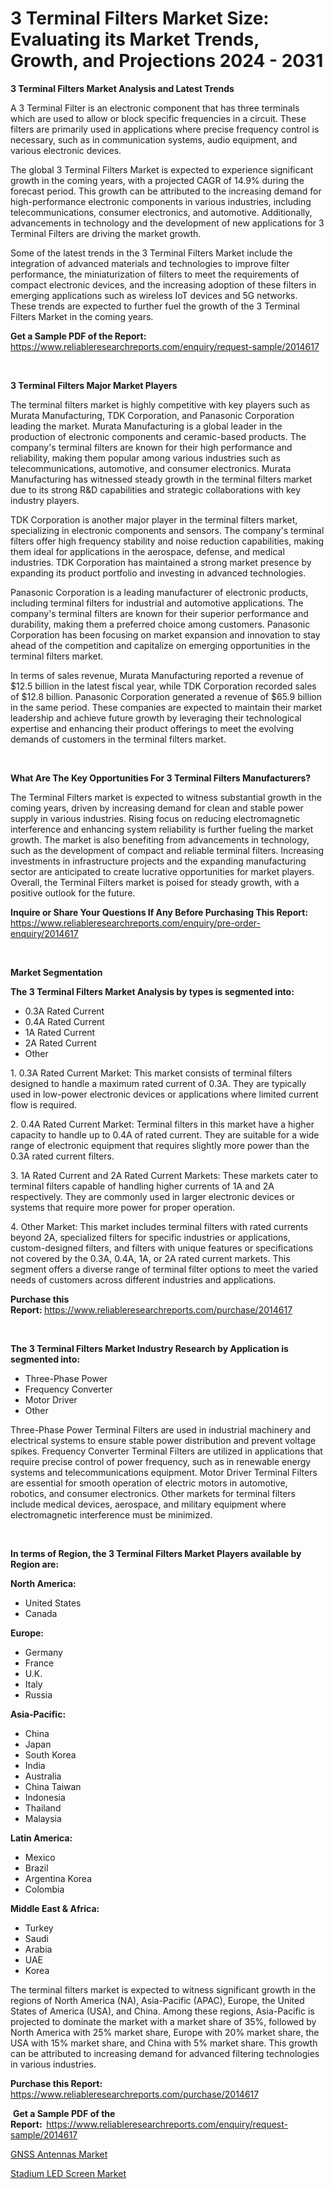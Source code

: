 <p><h1>3 Terminal Filters Market Size: Evaluating its Market Trends, Growth, and Projections 2024 - 2031</h1></p><p><strong>3 Terminal Filters Market Analysis and Latest Trends</strong></p>
<p><p>A 3 Terminal Filter is an electronic component that has three terminals which are used to allow or block specific frequencies in a circuit. These filters are primarily used in applications where precise frequency control is necessary, such as in communication systems, audio equipment, and various electronic devices.</p><p>The global 3 Terminal Filters Market is expected to experience significant growth in the coming years, with a projected CAGR of 14.9% during the forecast period. This growth can be attributed to the increasing demand for high-performance electronic components in various industries, including telecommunications, consumer electronics, and automotive. Additionally, advancements in technology and the development of new applications for 3 Terminal Filters are driving the market growth.</p><p>Some of the latest trends in the 3 Terminal Filters Market include the integration of advanced materials and technologies to improve filter performance, the miniaturization of filters to meet the requirements of compact electronic devices, and the increasing adoption of these filters in emerging applications such as wireless IoT devices and 5G networks. These trends are expected to further fuel the growth of the 3 Terminal Filters Market in the coming years.</p></p>
<p><strong>Get a Sample PDF of the Report:&nbsp;</strong> <a href="https://www.reliableresearchreports.com/enquiry/request-sample/2014617">https://www.reliableresearchreports.com/enquiry/request-sample/2014617</a></p>
<p>&nbsp;</p>
<p><strong>3 Terminal Filters Major Market Players</strong></p>
<p><p>The terminal filters market is highly competitive with key players such as Murata Manufacturing, TDK Corporation, and Panasonic Corporation leading the market. Murata Manufacturing is a global leader in the production of electronic components and ceramic-based products. The company's terminal filters are known for their high performance and reliability, making them popular among various industries such as telecommunications, automotive, and consumer electronics. Murata Manufacturing has witnessed steady growth in the terminal filters market due to its strong R&D capabilities and strategic collaborations with key industry players.</p><p>TDK Corporation is another major player in the terminal filters market, specializing in electronic components and sensors. The company's terminal filters offer high frequency stability and noise reduction capabilities, making them ideal for applications in the aerospace, defense, and medical industries. TDK Corporation has maintained a strong market presence by expanding its product portfolio and investing in advanced technologies.</p><p>Panasonic Corporation is a leading manufacturer of electronic products, including terminal filters for industrial and automotive applications. The company's terminal filters are known for their superior performance and durability, making them a preferred choice among customers. Panasonic Corporation has been focusing on market expansion and innovation to stay ahead of the competition and capitalize on emerging opportunities in the terminal filters market.</p><p>In terms of sales revenue, Murata Manufacturing reported a revenue of $12.5 billion in the latest fiscal year, while TDK Corporation recorded sales of $12.8 billion. Panasonic Corporation generated a revenue of $65.9 billion in the same period. These companies are expected to maintain their market leadership and achieve future growth by leveraging their technological expertise and enhancing their product offerings to meet the evolving demands of customers in the terminal filters market.</p></p>
<p>&nbsp;</p>
<p><strong>What Are The Key Opportunities For 3 Terminal Filters Manufacturers?</strong></p>
<p><p>The Terminal Filters market is expected to witness substantial growth in the coming years, driven by increasing demand for clean and stable power supply in various industries. Rising focus on reducing electromagnetic interference and enhancing system reliability is further fueling the market growth. The market is also benefiting from advancements in technology, such as the development of compact and reliable terminal filters. Increasing investments in infrastructure projects and the expanding manufacturing sector are anticipated to create lucrative opportunities for market players. Overall, the Terminal Filters market is poised for steady growth, with a positive outlook for the future.</p></p>
<p><strong>Inquire or Share Your Questions If Any Before Purchasing This Report:</strong> <a href="https://www.reliableresearchreports.com/enquiry/pre-order-enquiry/2014617">https://www.reliableresearchreports.com/enquiry/pre-order-enquiry/2014617</a></p>
<p>&nbsp;</p>
<p><strong>Market Segmentation</strong></p>
<p><strong>The 3 Terminal Filters Market Analysis by types is segmented into:</strong></p>
<p><ul><li>0.3A Rated Current</li><li>0.4A Rated Current</li><li>1A Rated Current</li><li>2A Rated Current</li><li>Other</li></ul></p>
<p><p>1. 0.3A Rated Current Market: This market consists of terminal filters designed to handle a maximum rated current of 0.3A. They are typically used in low-power electronic devices or applications where limited current flow is required.</p><p>2. 0.4A Rated Current Market: Terminal filters in this market have a higher capacity to handle up to 0.4A of rated current. They are suitable for a wide range of electronic equipment that requires slightly more power than the 0.3A rated current filters.</p><p>3. 1A Rated Current and 2A Rated Current Markets: These markets cater to terminal filters capable of handling higher currents of 1A and 2A respectively. They are commonly used in larger electronic devices or systems that require more power for proper operation.</p><p>4. Other Market: This market includes terminal filters with rated currents beyond 2A, specialized filters for specific industries or applications, custom-designed filters, and filters with unique features or specifications not covered by the 0.3A, 0.4A, 1A, or 2A rated current markets. This segment offers a diverse range of terminal filter options to meet the varied needs of customers across different industries and applications.</p></p>
<p><strong>Purchase this Report:&nbsp;</strong><a href="https://www.reliableresearchreports.com/purchase/2014617">https://www.reliableresearchreports.com/purchase/2014617</a></p>
<p>&nbsp;</p>
<p><strong>The 3 Terminal Filters Market Industry Research by Application is segmented into:</strong></p>
<p><ul><li>Three-Phase Power</li><li>Frequency Converter</li><li>Motor Driver</li><li>Other</li></ul></p>
<p><p>Three-Phase Power Terminal Filters are used in industrial machinery and electrical systems to ensure stable power distribution and prevent voltage spikes. Frequency Converter Terminal Filters are utilized in applications that require precise control of power frequency, such as in renewable energy systems and telecommunications equipment. Motor Driver Terminal Filters are essential for smooth operation of electric motors in automotive, robotics, and consumer electronics. Other markets for terminal filters include medical devices, aerospace, and military equipment where electromagnetic interference must be minimized.</p></p>
<p>&nbsp;</p>
<p><strong>In terms of Region, the 3 Terminal Filters Market Players available by Region are:</strong></p>
<p>
    <p> <strong> North America: </strong>
        <ul>
            <li>United States</li>
            <li>Canada</li>
        </ul>
        </p> 
    <p> <strong> Europe: </strong>
        <ul>
            <li>Germany</li>
            <li>France</li>
            <li>U.K.</li>
            <li>Italy</li>
            <li>Russia</li>
        </ul>
        </p> 
    <p> <strong> Asia-Pacific: </strong>
        <ul>
            <li>China</li>
            <li>Japan</li>
            <li>South Korea</li>
            <li>India</li>
            <li>Australia</li>
            <li>China Taiwan</li>
            <li>Indonesia</li>
            <li>Thailand</li>
            <li>Malaysia</li>
        </ul>
        </p> 
    <p> <strong> Latin America: </strong>
        <ul>
            <li>Mexico</li>
            <li>Brazil</li>
            <li>Argentina Korea</li>
            <li>Colombia</li>
        </ul>
        </p> 
    <p> <strong> Middle East & Africa: </strong>
        <ul>
            <li>Turkey</li>
            <li>Saudi</li>
            <li>Arabia</li>
            <li>UAE</li>
            <li>Korea</li>
        </ul>
    </p>
    </p>
<p><p>The terminal filters market is expected to witness significant growth in the regions of North America (NA), Asia-Pacific (APAC), Europe, the United States of America (USA), and China. Among these regions, Asia-Pacific is projected to dominate the market with a market share of 35%, followed by North America with 25% market share, Europe with 20% market share, the USA with 15% market share, and China with 5% market share. This growth can be attributed to increasing demand for advanced filtering technologies in various industries.</p></p>
<p><strong>Purchase this Report: </strong><a href="https://www.reliableresearchreports.com/purchase/2014617">https://www.reliableresearchreports.com/purchase/2014617</a></p>
<p>&nbsp;<strong>Get a Sample PDF of the Report:&nbsp;&nbsp;</strong><a href="https://www.reliableresearchreports.com/enquiry/request-sample/2014617">https://www.reliableresearchreports.com/enquiry/request-sample/2014617</a></p>
<p><strong></strong></p>
<p><p><a href="https://github.com/gamblestampleyjenny50m5sl6/Market-Research-Report-List-2/blob/main/gnss-antennas-market.md">GNSS Antennas Market</a></p><p><a href="https://github.com/nicholepatriciadoylenwnrjr0/Market-Research-Report-List-1/blob/main/stadium-led-screen-market.md">Stadium LED Screen Market</a></p></p>